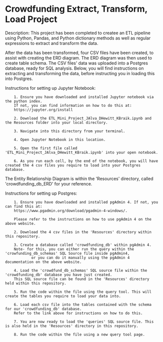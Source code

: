 # Crowdfunding Extract, Transform, Load Project
Description: This project has been completed to createe an ETL pipeline using Python, Pandas, and Python dictionary methods as well as regular expressions to extract and transform the data.

After the data has been transformed, four CSV files have been created, to assist with creating the ERD diagram. The ERD diagram was then used to create table schema. The CSV files' data was uploaded into a Postgres database, ready for SQL analysis. Below, you will find instructions on extracting and transforming the data, before instructing you in loading this into Postgres.


Instructions for setting up Jupyter Notebook:

        1. Ensure you have downloaded and installed Jupyter notebook via the python index.
        If not, you can find information on how to do this at:
        https://jupyter.org/install
        
        2. Download the ETL_Mini_Project_JAlva_DHewitt_KBraik.ipynb and the Resources folder into your local directory.

        3. Navigate into this directory from your terminal.

        4. Open Jupyter Notebook in this location. 
        
        5. Open the first file called 'ETL_Mini_Project_JAlva_DHewitt_KBraik.ipynb' into your open notebook.

        6. As you run each cell, by the end of the notebook, you will have created the 4 csv files you require to load into your Postgres database.


The Entity Relationship Diagram is within the 'Resources' directory, called 'crowdfunding_db_ERD' for your reference.

Instructions for setting up Postgres:

        1. Ensure you have downloaded and installed pgAdmin 4. If not, you can find this at:
        https://www.pgadmin.org/download/pgadmin-4-windows/.

        Please refer to the instructions on how to use pgAdmin 4 on the above website.

        2. Download the 4 csv files in the 'Resources' directory within this repository.

        3. Create a database called 'crowdfunding_db' within pgAdmin 4.
        Note- for this, you can either run the query within the 'crowfunding_db_schemas' SQL Source file inside pgAdmin4,
                or you can do it manually using the pgAdmin 4 documentation on the above website.

        4. Load the 'crowdfund_db_schemas' SQL source file within the 'crowdfunding_db' database you have just created.
        This SQL source file can be found in the 'Resources' directory held within this repository.

        5. Run the code within the file using the query tool. This will create the tables you require to load your data into.

        6. Load each csv file into the tables contained with the schema for our 'crowdfunding_db' database.
        Refer to the link above for instructions on how to do this.

        7. You are now ready to load the 'queries' SQL source file. This is also held in the 'Resources' directory in this repository.

        8. Run the code within the file using a new query tool page.

